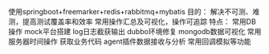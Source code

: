 使用springboot+freemarker+redis+rabbitmq+mybatis
目的：
解决不可测、难测，提高测试覆盖率和效率
常用操作汇总及可视化，操作可追踪
特点：
常用DB操作 
mock平台搭建 
log日志截获输出 
dubbo环境修复 
mongodb数据可视化 
常用服务器时间操作 
获取业务代码
agent插件数据接收与分析
常用回调模拟等功能 
